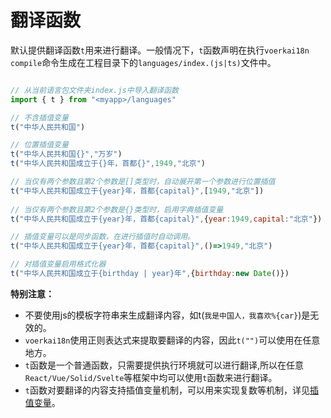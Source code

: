 # 翻译函数

默认提供翻译函数`t`用来进行翻译。一般情况下，`t`函数声明在执行`voerkai18n compile`命令生成在工程目录下的`languages/index.(js|ts)`文件中。

```javascript 

// 从当前语言包文件夹index.js中导入翻译函数
import { t } from "<myapp>/languages"

// 不含插值变量
t("中华人民共和国")

// 位置插值变量
t("中华人民共和国{}","万岁")
t("中华人民共和国成立于{}年，首都{}",1949,"北京")

// 当仅有两个参数且第2个参数是[]类型时，自动展开第一个参数进行位置插值
t("中华人民共和国成立于{year}年，首都{capital}",[1949,"北京"]) 
 
// 当仅有两个参数且第2个参数是{}类型时，启用字典插值变量
t("中华人民共和国成立于{year}年，首都{capital}",{year:1949,capital:"北京"})

// 插值变量可以是同步函数，在进行插值时自动调用。
t("中华人民共和国成立于{year}年，首都{capital}",()=>1949,"北京")

// 对插值变量启用格式化器
t("中华人民共和国成立于{birthday | year}年",{birthday:new Date()})

```

**特别注意：**

- 不要使用js的模板字符串来生成翻译内容，如t(`我是中国人，我喜欢%{car}`)是无效的。
- `voerkai18n`使用正则表达式来提取要翻译的内容，因此`t("")`可以使用在任意地方。
- `t`函数是一个普通函数，只需要提供执行环境就可以进行翻译,所以在任意`React/Vue/Solid/Svelte`等框架中均可以使用`t`函数来进行翻译。
- `t`函数对要翻译的内容支持插值变量机制，可以用来实现复数等机制，详见[插值变量](./interpolation)。


